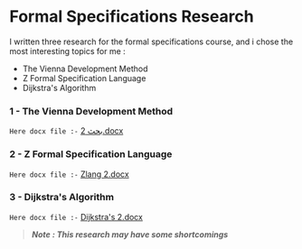 # Formal Specifications Research


  I written three research for the formal specifications course, and i chose 
  the most interesting topics for me :
  
  - The Vienna Development Method
  - Z Formal Specification Language
  - Dijkstra's Algorithm


### 1 - The Vienna Development Method

   `Here docx file :-`
   [بحث 2.docx](https://github.com/psau-edu-sa/se3131-article-BAYANGH/files/9998125/2.docx)



### 2 - Z Formal Specification Language
   
   `Here docx file :-`
   [Zlang 2.docx](https://github.com/psau-edu-sa/se3131-article-BAYANGH/files/9998128/Zlang.2.docx)


  
### 3 - Dijkstra's Algorithm
   
   `Here docx file :-`
   [Dijkstra's 2.docx](https://github.com/psau-edu-sa/se3131-article-BAYANGH/files/9998129/Dijkstra.s.2.docx)




>***Note : This research may have some shortcomings***

